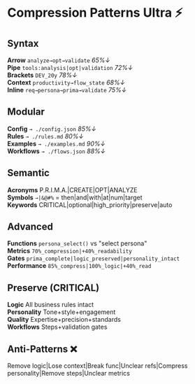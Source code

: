# Compression Patterns Ultra ⚡

## Syntax 
**Arrow** `analyze→opt→validate` *65%↓*  
**Pipe** `tools:analysis|opt|validation` *72%↓*  
**Brackets** `DEV_20y` *78%↓*  
**Context** `productivity→flow_state` *68%↓*  
**Inline** `req→persona→prima→validate` *75%↓*

## Modular
**Config** `→ ./config.json` *85%↓*  
**Rules** `→ ./rules.md` *80%↓*  
**Examples** `→ ./examples.md` *90%↓*  
**Workflows** `→ ./flows.json` *88%↓*

## Semantic
**Acronyms** P.R.I.M.A.|CREATE|OPT|ANALYZE  
**Symbols** `→|&@#%` = then|and|with|at|num|target  
**Keywords** CRITICAL|optional|high_priority|preserve|auto

## Advanced
**Functions** `persona_select()` vs "select persona"  
**Metrics** `70%_compression|+40%_readability`  
**Gates** `prima_complete|logic_preserved|personality_intact`  
**Performance** `85%_compress|100%_logic|+40%_read`

## Preserve (CRITICAL)
**Logic** All business rules intact  
**Personality** Tone+style+engagement  
**Quality** Expertise+precision+standards  
**Workflows** Steps+validation gates

## Anti-Patterns ❌
Remove logic|Lose context|Break func|Unclear refs|Compress personality|Remove steps|Unclear metrics
